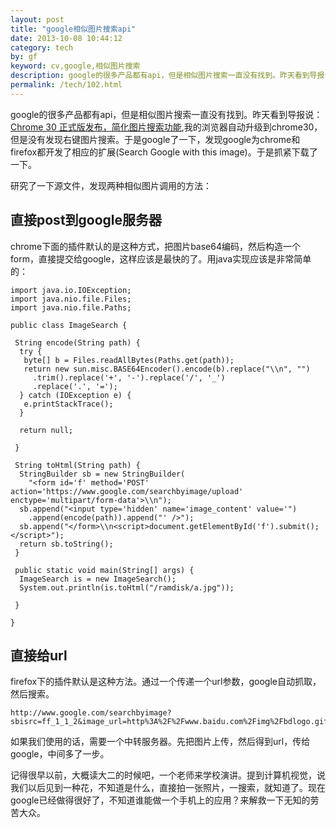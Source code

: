 ```yaml
---
layout: post
title: "google相似图片搜索api"
date: 2013-10-08 10:44:12
category: tech
by: gf
keyword: cv,google,相似图片搜索
description: google的很多产品都有api，但是相似图片搜索一直没有找到。昨天看到导报说：Chrome30正式版发布，简化图片搜索功能,我的浏览器自动升级到chrome30，但是没有发现右键图片搜索。于
permalink: /tech/102.html
---
```

google的很多产品都有api，但是相似图片搜索一直没有找到。昨天看到导报说：[Chrome 30 正式版发布，简化图片搜索功能][Chrome 30],我的浏览器自动升级到chrome30，但是没有发现右键图片搜索。于是google了一下，发现google为chrome和firefox都开发了相应的扩展(Search Google with this image)。于是抓紧下载了一下。

研究了一下源文件，发现两种相似图片调用的方法：

## 直接post到google服务器 ##

chrome下面的插件默认的是这种方式，把图片base64编码，然后构造一个form，直接提交给google，这样应该是最快的了。用java实现应该是非常简单的：

``````````
import java.io.IOException;
import java.nio.file.Files;
import java.nio.file.Paths;

public class ImageSearch {

 String encode(String path) {
  try {
   byte[] b = Files.readAllBytes(Paths.get(path));
   return new sun.misc.BASE64Encoder().encode(b).replace("\\n", "")
     .trim().replace('+', '-').replace('/', '_')
     .replace('.', '=');
  } catch (IOException e) {
   e.printStackTrace();
  }

  return null;

 }

 String toHtml(String path) {
  StringBuilder sb = new StringBuilder(
    "<form id='f' method='POST' action='https://www.google.com/searchbyimage/upload' enctype='multipart/form-data'>\\n");
  sb.append("<input type='hidden' name='image_content' value='")
    .append(encode(path)).append("' />");
  sb.append("</form>\\n<script>document.getElementById('f').submit();</script>");
  return sb.toString();
 }

 public static void main(String[] args) {
  ImageSearch is = new ImageSearch();
  System.out.println(is.toHtml("/ramdisk/a.jpg"));

 }

}
``````````

## 直接给url ##

firefox下的插件默认是这种方法。通过一个传递一个url参数，google自动抓取，然后搜索。

``````````
http://www.google.com/searchbyimage?sbisrc=ff_1_1_2&image_url=http%3A%2F%2Fwww.baidu.com%2Fimg%2Fbdlogo.gif
``````````

如果我们使用的话，需要一个中转服务器。先把图片上传，然后得到url，传给google，中间多了一步。

记得很早以前，大概读大二的时候吧，一个老师来学校演讲。提到计算机视觉，说我们以后见到一种花，不知道是什么，直接拍一张照片，一搜索，就知道了。现在google已经做得很好了，不知道谁能做一个手机上的应用？来解救一下无知的劳苦大众。


[Chrome 30]: http://www.oschina.net/news/44704/chrome-30-final-simplifies-image-searching